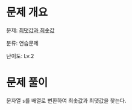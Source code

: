 # 문제 개요

문제: [최댓값과 최솟값](https://school.programmers.co.kr/learn/courses/30/lessons/12939)

분류: 연습문제

난이도: Lv.2

# 문제 풀이

문자열 `s`를 배열로 변환하여 최솟값과 최댓값을 찾는다.
